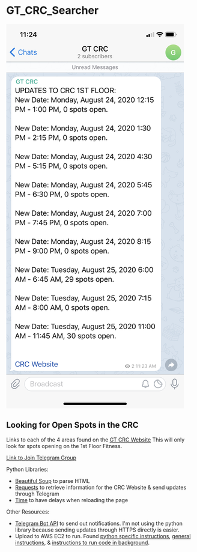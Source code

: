 # GT_CRC_Searcher
![Working Image](./SimpleVersion/screenshot_example.png)
## Looking for Open Spots in the CRC
Links to each of the 4 areas found on the [GT CRC Website](https://mycrc.gatech.edu/Program/GetProducts?classification=1a69ef55-313a-45e5-b068-1a96056ae8d6)
This will only look for spots opening on the 1st Floor Fitness.

[Link to Join Telegram Group](https://t.me/joinchat/AAAAAFWJsvgYM9gVLDM6vQ)

Python Libraries:
- [Beautiful Soup](https://www.crummy.com/software/BeautifulSoup/bs4/doc/) to parse HTML
- [Requests](https://requests.readthedocs.io/en/master/) to retrieve information for the CRC Website & send updates through Telegram
- [Time](https://docs.python.org/3/library/time.html) to have delays when reloading the page

Other Resources:
- [Telegram Bot API](https://core.telegram.org/bots/api) to send out notifications. I'm not using the python library because sending updates through HTTPS directly is easier.
- Upload to AWS EC2 to run. Found [python specific instructions](https://medium.com/@praneeth.jm/running-python-scripts-on-an-aws-ec2-instance-8c01f9ee7b2f), [general instructions](https://docs.aws.amazon.com/AWSEC2/latest/UserGuide/putty.html), & [instructions to run code in background](https://stackoverflow.com/questions/16809134/how-to-get-a-list-of-programs-running-with-nohup).
